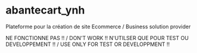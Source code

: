 # abantecart_ynh
Plateforme pour la création de site Ecommerce / Business solution provider

NE FONCTIONNE PAS !! / DON'T WORK !!
N'UTILSER QUE POUR TEST OU DEVELOPPEMENT !! / USE ONLY FOR TEST OR DEVELOPPMENT !!
              
